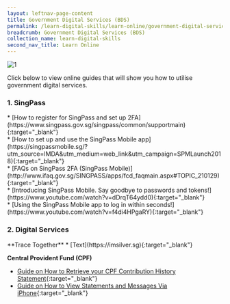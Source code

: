 ```yaml
---
layout: leftnav-page-content
title: Government Digital Services (BDS)
permalink: /learn-digital-skills/learn-online/government-digital-services-bds/
breadcrumb: Government Digital Services (BDS)
collection_name: learn-digital-skills
second_nav_title: Learn Online
---
```

![1](/images/learn-online/government-digital-services.jpg)

Click below to view online guides that will show you how to utilise government digital services.<br>

<h3>1. SingPass</h3>
*  [How to register for SingPass and set up 2FA](https://www.singpass.gov.sg/singpass/common/supportmain){:target="_blank"}<br>
*  [How to set up and use the SingPass Mobile app](https://singpassmobile.sg/?utm_source=IMDA&utm_medium=web_link&utm_campaign=SPMLaunch2018){:target="_blank"}<br>
*  [FAQs on SingPass 2FA (SingPass Mobile)](http://www.ifaq.gov.sg/SINGPASS/apps/fcd_faqmain.aspx#TOPIC_210129){:target="_blank"}<br>
*  [Introducing SingPass Mobile. Say goodbye to passwords and tokens!](https://www.youtube.com/watch?v=dDrqT64ydd0){:target="_blank"}<br>
*  [Using the SingPass Mobile app to log in within seconds!](https://www.youtube.com/watch?v=f4di4HPgaRY){:target="_blank"}<br>

<h3>2. Digital Services</h3>
**Trace Together**
* [Text](https://imsilver.sg){:target="_blank"}<br>

**Central Provident Fund (CPF)**
* [Guide on How to Retrieve your CPF Contribution History Statement](https://www.sc.com/sg/online-form/cpf-statement/){:target="_blank"}<br>
* [Guide on How to View Statements and Messages Via iPhone](https://www.cpf.gov.sg/Assets/members/Documents/OnlineDemo/iPhone_Statements.mp4){:target="_blank"}



